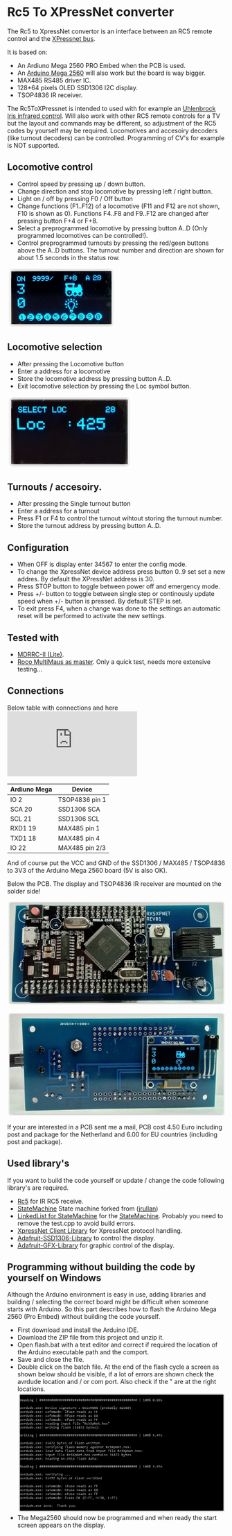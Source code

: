 # Rc5 To XPressNet converter

The Rc5 to XpressNet convertor is an interface between an RC5 remote control and the [XPressnet bus](www.lenzusa.com/1newsite1/Manuals/xpressnet.pdf). 

It is based on: 

 * An Ardiuno Mega 2560 PRO Embed when the PCB is used.
 * An [Arduino Mega 2560](https://store.arduino.cc/arduino-mega-2560-rev3) will also work but the board is way bigger. 
 * MAX485 RS485 driver IC.
 * 128*64 pixels OLED SSD1306 I2C display. 
 * TSOP4836 IR receiver.
 
The Rc5ToXPressnet is intended to used with for example an [Uhlenbrock Iris infrared control](https://www.uhlenbrock.de/de_DE/produkte/digizen/I63D744D-001.htm!ArcEntryInfo=0004.9.I63D744D). Will also work with other RC5 remote controls for a TV but the layout and commands may be different, so adjustment of the RC5 codes by yourself may be required. Locomotives and accesoiry decoders (like turnout decoders) can be controlled. Programming of CV's for example is NOT supported.  
 
## Locomotive control
 * Control speed by pressing up / down button.
 * Change direction and stop locomotive by pressing left / right button.
 * Light on / off by pressing F0 / Off button
 * Change functions (F1..F12) of a locomotive (F11 and F12 are not shown, F10 is shown as 0). Functions F4..F8 and F9..F12 are changed after pressing button F+4 or F+8.
 * Select a preprogrammed locomotive by pressing button A..D (Only programmed locomotives can be controlled!).
 * Control preprogrammed turnouts by pressing the red/geen buttons above the A..D buttons. The turnout number and direction are shown for about 1.5 seconds in the status row. 
 
 ![](https://github.com/MDRRC/Rc5ToXPressnet/blob/master/Doc/loccontrol1.JPG)
 
## Locomotive selection
 * After pressing the Locomotive button
 * Enter a address for a locomotive
 * Store the locomotive address by pressing button A..D.
 * Exit locomotive selection by pressing the Loc symbol button. 
 
 ![](https://github.com/MDRRC/Rc5ToXPressnet/blob/master/Doc/select.JPG)

## Turnouts / accesoiry. 
 * After pressing the Single turnout button
 * Enter a address for a turnout
 * Press F1 or F4 to control the turnout wihtout storing the turnout number.
 * Store the turnout address by pressing button A..D.
 
## Configuration 
 * When OFF is display enter 34567 to enter the config mode. 
 * To change the XpressNet device address press button 0..9 set set a new addres. By default the XPressNet address is 30.
 * Press STOP button to toggle between power off and emergency mode.
 * Press +/- button to toggle between single step or continously update speed when +/- button is pressed. By default STEP is set.
 * To exit press F4, when a change was done to the settings an automatic reset will be performed to activate the new settings.  

## Tested with
 * [MDRRC-II (Lite)](https://robertdotevers.wordpress.com/). 
 * [Roco MultiMaus as master](https://www.roco.cc/en/product/5215-multimaus-0-0-0-0-0-004001-0/products.html). Only a quick test, needs more extensive testing...
 
## Connections

Below table with connections and here ![pdf of schematic](https://github.com/MDRRC/Rc5ToXPressnet/blob/master/Doc/rx5xpressnetschematic.pdf)

| Ardiuno Mega  | Device         |
| ------------  | -------------- |
| IO 2          | TSOP4836 pin 1 |
| SCA 20        | SSD1306 SCA    |
| SCL 21        | SSD1306 SCL    |
| RXD1 19       | MAX485 pin 1   |
| TXD1 18       | MAX485 pin 4   |
| IO   22       | MAX485 pin 2/3 |

And of course put the VCC and GND of the SSD1306 / MAX485 / TSOP4836 to 3V3 of the Arduino Mega 2560 board (5V is also OK).

Below the PCB. The display and TSOP4836 IR receiver are mounted on the solder side! 

![](https://github.com/MDRRC/Rc5ToXPressnet/blob/master/Doc/pcb_comp_side.JPG)

![](https://github.com/MDRRC/Rc5ToXPressnet/blob/master/Doc/pcb_solder_side.JPG)

If your are interested in a PCB sent me a mail, PCB cost 4.50 Euro including post and package for the Netherland and 6.00 for EU countries (including post and package). 

## Used library's
If you want to build the code yourself or update / change the code following library's are required.
 * [Rc5](https://github.com/guyc/RC5) for IR RC5 receive.
 * [StateMachine](https://github.com/MDRRC/StateMachine) State machine forked from ([jrullan](https://github.com/jrullan/StateMachine))
 * [LinkedList for StateMachine](https://github.com/ivanseidel/LinkedList) for the [StateMachine](https://github.com/MDRRC/StateMachine). Probably you need to remove the test.cpp to avoid build errors.  
 * [XpressNet Client Library](http://pgahtow.de/wiki/index.php?title=XpressNet) for XpressNet protocol handling.
 * [Adafruit-SSD1306-Library](https://github.com/adafruit/Adafruit_SSD1306) to control the display.
 * [Adafruit-GFX-Library](https://github.com/adafruit/Adafruit-GFX-Library) for graphic control of the display.
 
## Programming without building the code by yourself on Windows
Although the Arduino environment is easy in use, adding libraries and building / selecting the correct board might be difficult when someone starts with Arduino. So this part describes how to flash the Arduino Mega 2560 (Pro Embed) without building the code yourself.

 * First download and install the Arduino IDE.
 * Download the ZIP file from this project and unzip it.
 * Open flash.bat with a text editor and correct if required the location of the Arduino executable path and the comport. 
 * Save and close the file.
 * Double click on the batch file. At the end of the flash cycle a screen as shown below should be visible, if a lot of errors are shown check the avrdude location and / or com port. Also check if the "  are at the right locations. 
 ![](https://github.com/MDRRC/Rc5ToXPressnet/blob/master/Doc/flashbatexample.JPG)
 * The Mega2560 should now be programmed and when ready the start screen appears on the display.

